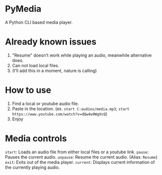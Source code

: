 # PyMedia
A Python CLI based media player.

# Already known issues
1. "Resume" doesn't work while playing an audio, meanwhile alternative does.
2. Can not load local files.
3. (I'll add this in a moment, nature is calling)

# How to use
1. Find a local or youtube audio file.
2. Paste in the location. (ex. `start C:audios/media.mp3`; `start https://www.youtube.com/watch?v=dQw4w9WgXcQ`)
3. Enjoy

# Media controls
`start`: Loads an audio file from either local files or a youtube link.
`pause`: Pauses the current audio.
`unpause`: Resume the current audio. (Alias: `Resume`)
`exit`: Exits out of the media player.
`current`: Displays current information of the currently playing audio.
